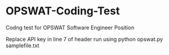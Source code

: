 # OPSWAT-Coding-Test
 Codng test for OPSWAT Software Engineer Position
 
 Replace API key in line 7 of header
 run using python opswat.py samplefile.txt